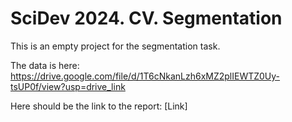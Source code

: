# SciDev 2024. CV. Segmentation

This is an empty project for the segmentation task.

The data is here:
https://drive.google.com/file/d/1T6cNkanLzh6xMZ2plIEWTZ0Uy-tsUP0f/view?usp=drive_link

Here should be the link to the report:
[Link]
